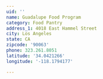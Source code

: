 ```yaml
---
uid: ''
name: Guadalupe Food Program
category: Food Pantry
address_1: 4018 East Hammel Street
city: Los Angeles
state: CA
zipcode: '90063'
phone: 323.261.8051
latitude: '34.0421266'
longitude: '-118.1794177'

---
```

